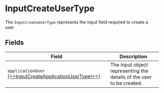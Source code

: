 # InputCreateUserType

The `InputCreateUserType` represents the input field required to create a user.

## Fields

| Field                          | Description                                                                                                                        |
|--------------------------------|------------------------------------------------------------------------------------------------------------------------------------|
| `applicationUser` [{==InputCreateApplicationUserType!==}](InputCreateApplicationUserType.md) | The input object representing the details of the user to be created. |

